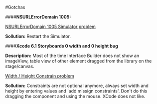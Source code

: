 #Gotchas

####**NSURLErrorDomain 1005:**

[NSURLErrorDomain 1005 Simulator problem](https://stackoverflow.com/questions/25797339/nsurlconnection-get-request-returns-1005-the-network-connection-was-lost)


**Sollution:** Restart the Simulator.


####**Xcode 6.1 Storyboards 0 width and 0 height bug**

**Description:** Most of the time Interface Builder does not show an imageView, table view of other element dragged from the library on the stage/canvas. 

[Width / Height Constrain problem](http://stackoverflow.com/a/26540862)

**Sollution:** Constraints are not optional anymore, always set width and height by entering values and 'add missign constraints'. Don't do this dragging the component and using the mouse. XCode does not like.
